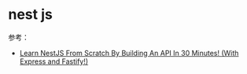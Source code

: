 # nest js

参考：
- [Learn NestJS From Scratch By Building An API In 30 Minutes! (With Express and Fastify!)](https://www.youtube.com/watch?v=NLlKJ1NPWhE)